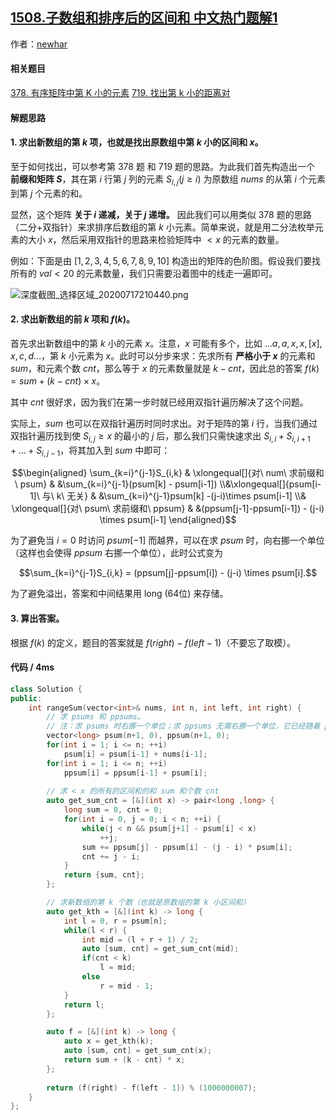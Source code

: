 ## [1508.子数组和排序后的区间和 中文热门题解1](https://leetcode.cn/problems/range-sum-of-sorted-subarray-sums/solutions/100000/onlogs-jie-fa-er-fen-shuang-zhi-zhen-by-newhar)

作者：[newhar](https://leetcode.cn/u/newhar)

#### 相关题目
[378. 有序矩阵中第 K 小的元素](https://leetcode-cn.com/problems/kth-smallest-element-in-a-sorted-matrix/)
[719. 找出第 k 小的距离对](https://leetcode-cn.com/problems/find-k-th-smallest-pair-distance/)

#### 解题思路
#### 1. 求出新数组的第 $k$ 项，也就是找出原数组中第 $k$ 小的区间和 $x$。

至于如何找出，可以参考第 378 题 和 719 题的思路。为此我们首先构造出一个 **前缀和矩阵 $S$**，其在第 $i$ 行第 $j$ 列的元素 $S_{i,j}(j \ge i)$ 为原数组 $nums$ 的从第 $i$ 个元素到第 $j$ 个元素的和。


显然，这个矩阵 **关于 $i$ 递减，关于 $j$ 递增。** 因此我们可以用类似 378 题的思路（二分+双指针）来求排序后数组的第 $k$ 小元素。简单来说，就是用二分法枚举元素的大小 $x$，然后采用双指针的思路来检验矩阵中 $< x$ 的元素的数量。
    
例如：下面是由 $[1,2,3,4,5,6,7,8,9,10]$ 构造出的矩阵的色阶图。假设我们要找所有的 $val < 20$ 的元素数量，我们只需要沿着图中的线走一遍即可。
    
![深度截图_选择区域_20200717210440.png](https://pic.leetcode-cn.com/8abaec2fbebe1e1d07f729d3d5ba912d79723901907b620818ca107bdbe26d31-%E6%B7%B1%E5%BA%A6%E6%88%AA%E5%9B%BE_%E9%80%89%E6%8B%A9%E5%8C%BA%E5%9F%9F_20200717210440.png)

#### 2. 求出新数组的前 $k$ 项和 $f(k)$。
    
首先求出新数组中的第 $k$ 小的元素 $x$。注意，$x$ 可能有多个，比如 $...a,a,x,x,[x],x,c,d...$，第 $k$ 小元素为 $x$。此时可以分步来求：先求所有 **严格小于 $x$** 的元素和 $sum$，和元素个数 $cnt$，那么等于 $x$ 的元素数量就是 $k - cnt$，因此总的答案 $f(k) = sum + (k - cnt) \times x$。
    
其中 $cnt$ 很好求，因为我们在第一步时就已经用双指针遍历解决了这个问题。
    
实际上，$sum$ 也可以在双指针遍历时同时求出。对于矩阵的第 $i$ 行，当我们通过双指针遍历找到使 $S_{i,j} \ge x$ 的最小的 $j$ 后，那么我们只需快速求出 $\displaystyle{S_{i,i} + S_{i,i+1} + \dots + S_{i,j-1}}$，将其加入到 $sum$ 中即可：
    
$$\begin{aligned} \sum_{k=i}^{j-1}S_{i,k} & \xlongequal[]{对\ num\ 求前缀和\ psum} & &\sum_{k=i}^{j-1}(psum[k] - psum[i-1]) \\&\xlongequal[]{psum[i-1]\ 与\ k\ 无关} & &\sum_{k=i}^{j-1}psum[k] -(j-i)\times psum[i-1] \\& \xlongequal[]{对\ psum\ 求前缀和\ ppsum} & &(ppsum[j-1]-ppsum[i-1]) - (j-i) \times psum[i-1] \end{aligned}$$
    
为了避免当 $i=0$ 时访问 $psum[-1]$ 而越界，可以在求 $psum$ 时，向右挪一个单位（这样也会使得 $ppsum$ 右挪一个单位），此时公式变为
    
$$\sum_{k=i}^{j-1}S_{i,k} = (ppsum[j]-ppsum[i]) - (j-i) \times psum[i].$$

为了避免溢出，答案和中间结果用 long (64位) 来存储。

#### 3. 算出答案。

根据 $f(k)$ 的定义，题目的答案就是 $f(right) - f(left-1)$（不要忘了取模）。

#### 代码 / 4ms
```cpp
class Solution {
public:
    int rangeSum(vector<int>& nums, int n, int left, int right) {
        // 求 psums 和 ppsums。
        // 注：求 psums 时右挪一个单位；求 ppsums 无需右挪一个单位，它已经随着 psum 右挪
        vector<long> psum(n+1, 0), ppsum(n+1, 0);
        for(int i = 1; i <= n; ++i)
            psum[i] = psum[i-1] + nums[i-1];
        for(int i = 1; i <= n; ++i)
            ppsum[i] = ppsum[i-1] + psum[i];
        
        // 求 < x 的所有的区间和的和 sum 和个数 cnt
        auto get_sum_cnt = [&](int x) -> pair<long ,long> {
            long sum = 0, cnt = 0;
            for(int i = 0, j = 0; i < n; ++i) {
                while(j < n && psum[j+1] - psum[i] < x)
                    ++j;
                sum += ppsum[j] - ppsum[i] - (j - i) * psum[i];
                cnt += j - i;
            }
            return {sum, cnt};
        };

        // 求新数组的第 k 个数（也就是原数组的第 k 小区间和）
        auto get_kth = [&](int k) -> long {
            int l = 0, r = psum[n];
            while(l < r) {
                int mid = (l + r + 1) / 2;
                auto [sum, cnt] = get_sum_cnt(mid);
                if(cnt < k)
                    l = mid;
                else
                    r = mid - 1;
            }
            return l;
        };

        auto f = [&](int k) -> long {
            auto x = get_kth(k);
            auto [sum, cnt] = get_sum_cnt(x);
            return sum + (k - cnt) * x;
        };
        
        return (f(right) - f(left - 1)) % (1000000007);
    }
};
```